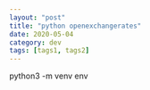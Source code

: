 ```yaml
---
layout: "post"
title: "python openexchangerates"
date: 2020-05-04
category: dev
tags: [tags1, tags2]
---
```


python3 -m venv env

